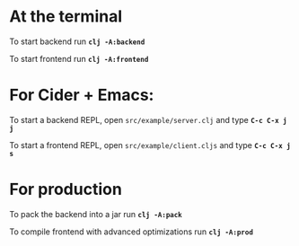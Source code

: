 # At the terminal

To start backend run __`clj -A:backend`__

To start frontend run __`clj -A:frontend`__


# For Cider + Emacs:

To start a backend REPL, open `src/example/server.clj` and type __`C-c C-x j j`__

To start a frontend REPL, open `src/example/client.cljs` and type __`C-c C-x j s`__


# For production

To pack the backend into a jar run __`clj -A:pack`__

To compile frontend with advanced optimizations run __`clj -A:prod`__
